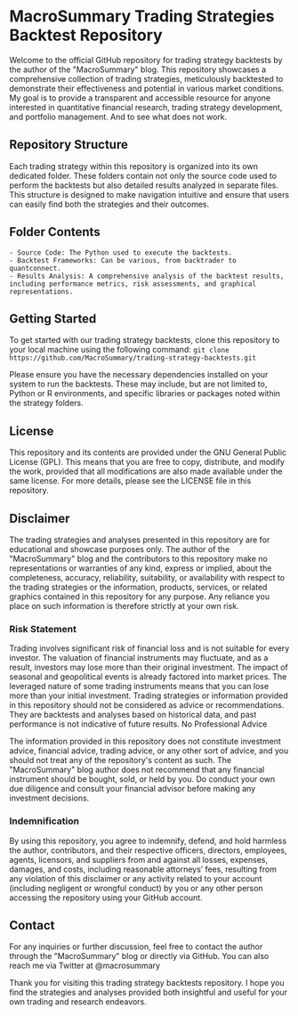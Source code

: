 # MacroSummary Trading Strategies Backtest Repository

Welcome to the official GitHub repository for trading strategy backtests by the author of the "MacroSummary" blog. This repository showcases a comprehensive collection of trading strategies, meticulously backtested to demonstrate their effectiveness and potential in various market conditions. My goal is to provide a transparent and accessible resource for anyone interested in quantitative financial research, trading strategy development, and portfolio management. And to see what does not work.

## Repository Structure
Each trading strategy within this repository is organized into its own dedicated folder. These folders contain not only the source code used to perform the backtests but also detailed results analyzed in separate files. This structure is designed to make navigation intuitive and ensure that users can easily find both the strategies and their outcomes.

## Folder Contents
    - Source Code: The Python used to execute the backtests.
    - Backtest Frameworks: Can be various, from backtrader to quantconnect.
    - Results Analysis: A comprehensive analysis of the backtest results, including performance metrics, risk assessments, and graphical representations.

## Getting Started
To get started with our trading strategy backtests, clone this repository to your local machine using the following command:
`git clone https://github.com/MacroSummary/trading-strategy-backtests.git`

Please ensure you have the necessary dependencies installed on your system to run the backtests. These may include, but are not limited to, Python or R environments, and specific libraries or packages noted within the strategy folders.

## License
This repository and its contents are provided under the GNU General Public License (GPL). This means that you are free to copy, distribute, and modify the work, provided that all modifications are also made available under the same license. For more details, please see the LICENSE file in this repository.

## Disclaimer
The trading strategies and analyses presented in this repository are for educational and showcase purposes only. The author of the "MacroSummary" blog and the contributors to this repository make no representations or warranties of any kind, express or implied, about the completeness, accuracy, reliability, suitability, or availability with respect to the trading strategies or the information, products, services, or related graphics contained in this repository for any purpose. Any reliance you place on such information is therefore strictly at your own risk.

### Risk Statement
Trading involves significant risk of financial loss and is not suitable for every investor. The valuation of financial instruments may fluctuate, and as a result, investors may lose more than their original investment. The impact of seasonal and geopolitical events is already factored into market prices. The leveraged nature of some trading instruments means that you can lose more than your initial investment. Trading strategies or information provided in this repository should not be considered as advice or recommendations. They are backtests and analyses based on historical data, and past performance is not indicative of future results.
No Professional Advice

The information provided in this repository does not constitute investment advice, financial advice, trading advice, or any other sort of advice, and you should not treat any of the repository's content as such. The "MacroSummary" blog author does not recommend that any financial instrument should be bought, sold, or held by you. Do conduct your own due diligence and consult your financial advisor before making any investment decisions.

### Indemnification
By using this repository, you agree to indemnify, defend, and hold harmless the author, contributors, and their respective officers, directors, employees, agents, licensors, and suppliers from and against all losses, expenses, damages, and costs, including reasonable attorneys’ fees, resulting from any violation of this disclaimer or any activity related to your account (including negligent or wrongful conduct) by you or any other person accessing the repository using your GitHub account.

## Contact
For any inquiries or further discussion, feel free to contact the author through the "MacroSummary" blog or directly via GitHub. You can also reach me via Twitter at @macrosummary

Thank you for visiting this trading strategy backtests repository. I hope you find the strategies and analyses provided both insightful and useful for your own trading and research endeavors.
